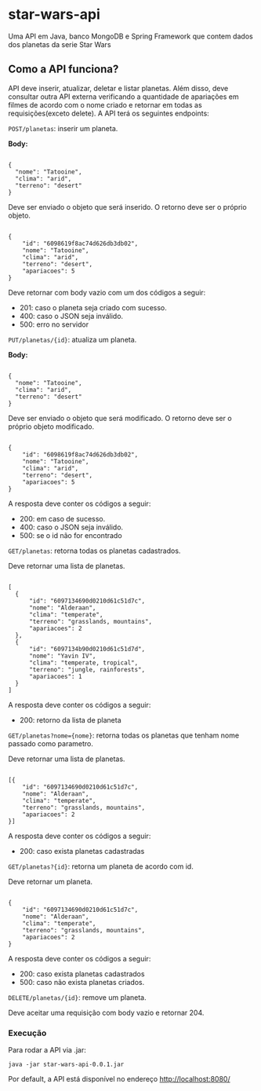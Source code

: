# star-wars-api

Uma API em Java, banco MongoDB e Spring Framework que contem dados dos planetas da serie Star Wars

## Como a API funciona?

API deve inserir, atualizar, deletar e listar planetas. Além disso, deve consultar outra API externa verificando a quantidade de apariações em filmes de acordo com o nome criado e retornar em todas as requisições(exceto delete). A API terá os seguintes endpoints:

`POST/planetas`: inserir um planeta. 

**Body:**

<code>
{
  "nome": "Tatooine",
  "clima": "arid",
  "terreno": "desert"
}
</code>

Deve ser enviado o objeto que será inserido. O retorno deve ser o próprio objeto.

<code>
{
    "id": "6098619f8ac74d626db3db02",
    "nome": "Tatooine",
    "clima": "arid",
    "terreno": "desert",
    "apariacoes": 5
}
</code>

Deve retornar com body vazio com um dos códigos a seguir:

* 201: caso o planeta seja criado com sucesso.
* 400: caso o JSON seja inválido.
* 500: erro no servidor

`PUT/planetas/{id}`: atualiza um planeta.

**Body:**

<code>
{
  "nome": "Tatooine",
  "clima": "arid",
  "terreno": "desert"
}
</code>

Deve ser enviado o objeto que será modificado. O retorno deve ser o próprio objeto modificado.

<code>
{
    "id": "6098619f8ac74d626db3db02",
    "nome": "Tatooine",
    "clima": "arid",
    "terreno": "desert",
    "apariacoes": 5
}
</code>

A resposta deve conter os códigos a seguir:

* 200: em caso de sucesso.
* 400: caso o JSON seja inválido.
* 500: se o id não for encontrado

`GET/planetas`: retorna todas os planetas cadastrados.

Deve retornar uma lista de planetas.

<code>
[  
  {
      "id": "6097134690d0210d61c51d7c",
      "nome": "Alderaan",
      "clima": "temperate",
      "terreno": "grasslands, mountains",
      "apariacoes": 2
  },
  {
      "id": "6097134b90d0210d61c51d7d",
      "nome": "Yavin IV",
      "clima": "temperate, tropical",
      "terreno": "jungle, rainforests",
      "apariacoes": 1
  }
]
</code>

A resposta deve conter os códigos a seguir:

* 200: retorno da lista de planeta

`GET/planetas?nome={nome}`: retorna todas os planetas que tenham nome passado como parametro.

Deve retornar uma lista de planetas.

<code>
[{
    "id": "6097134690d0210d61c51d7c",
    "nome": "Alderaan",
    "clima": "temperate",
    "terreno": "grasslands, mountains",
    "apariacoes": 2
}]
</code>

A resposta deve conter os códigos a seguir:

* 200: caso exista planetas cadastradas

`GET/planetas?{id}`: retorna um planeta de acordo com id.

Deve retornar um planeta.

<code>
{
    "id": "6097134690d0210d61c51d7c",
    "nome": "Alderaan",
    "clima": "temperate",
    "terreno": "grasslands, mountains",
    "apariacoes": 2
}
</code>

A resposta deve conter os códigos a seguir:

* 200: caso exista planetas cadastrados
* 500: caso não exista planetas criados.

`DELETE/planetas/{id}`: remove um planeta.

Deve aceitar uma requisição com body vazio e retornar 204.

### Execução

Para rodar a API via .jar:

```
java -jar star-wars-api-0.0.1.jar
```
Por default, a API está disponível no endereço [http://localhost:8080/](http://localhost:8080/)
